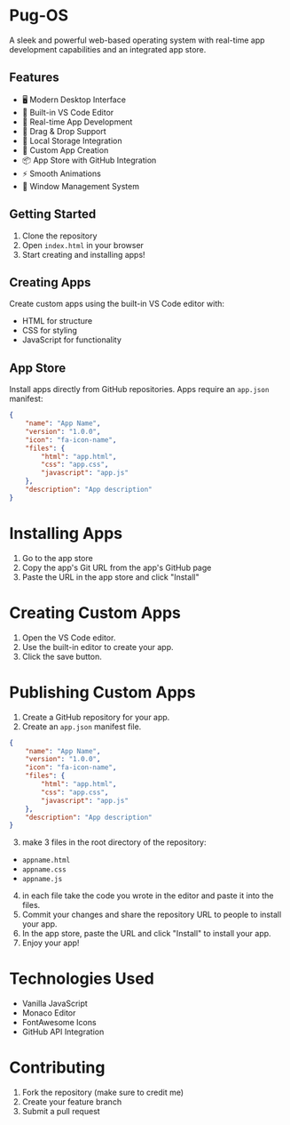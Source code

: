 # Pug-OS

A sleek and powerful web-based operating system with real-time app development capabilities and an integrated app store.

## Features

- 🖥️ Modern Desktop Interface
- 📝 Built-in VS Code Editor
- 🚀 Real-time App Development
- 🔄 Drag & Drop Support
- 💾 Local Storage Integration
- 🎨 Custom App Creation
- 📦 App Store with GitHub Integration
- ⚡ Smooth Animations
- 🎯 Window Management System

## Getting Started

1. Clone the repository
2. Open `index.html` in your browser
3. Start creating and installing apps!

## Creating Apps

Create custom apps using the built-in VS Code editor with:
- HTML for structure
- CSS for styling
- JavaScript for functionality

## App Store

Install apps directly from GitHub repositories. Apps require an `app.json` manifest:

```json
{
    "name": "App Name",
    "version": "1.0.0",
    "icon": "fa-icon-name",
    "files": {
        "html": "app.html",
        "css": "app.css",
        "javascript": "app.js"
    },
    "description": "App description"
}
```
# Installing Apps

1. Go to the app store
2. Copy the app's Git URL from the app's GitHub page
3. Paste the URL in the app store and click "Install"

# Creating Custom Apps

1. Open the VS Code editor.
2. Use the built-in editor to create your app.
3. Click the save button.

# Publishing Custom Apps

1. Create a GitHub repository for your app.
2. Create an `app.json` manifest file.
```json
{
    "name": "App Name",
    "version": "1.0.0",
    "icon": "fa-icon-name",
    "files": {
        "html": "app.html",
        "css": "app.css",
        "javascript": "app.js"
    },
    "description": "App description"
}
```
3. make 3 files in the root directory of the repository:
- `appname.html`
- `appname.css`
- `appname.js`
4. in each file take the code you wrote in the editor and paste it into the files.
5. Commit your changes and share the repository URL to people to install your app.
6. In the app store, paste the URL and click "Install" to install your app.
7. Enjoy your app!

# Technologies Used

- Vanilla JavaScript
- Monaco Editor
- FontAwesome Icons
- GitHub API Integration

# Contributing

1. Fork the repository (make sure to credit me)
2. Create your feature branch
3. Submit a pull request
